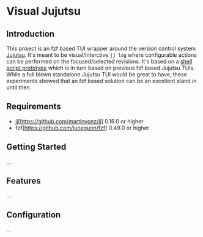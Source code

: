 # Visual Jujutsu

## Introduction

This project is an fzf based TUI wrapper around the version control system [Jujutsu]. It's meant to be visual/interctive `jj log` where configurable actions can be performed on the focused/selected revisions.
It's based on a [shell script prototype] which is in turn based on previous fzf based Jujutsu TUIs. While a full blown standalone Jujutsu TUI would be great to have, these experiments showed that an fzf based solution can be an excellent stand in until then.

[Jujutsu]: https://martinvonz.github.io/jj
[shell script prototype]: https://gist.github.com/noahmayr/ed545a6bcd7c27d19dab1b629af0d144

## Requirements
- jj[https://github.com/martinvonz/jj] 0.16.0 or higher
- fzf[https://github.com/junegunn/fzf] 0.49.0 or higher

## Getting Started
...

## Features
...

## Configuration
...
